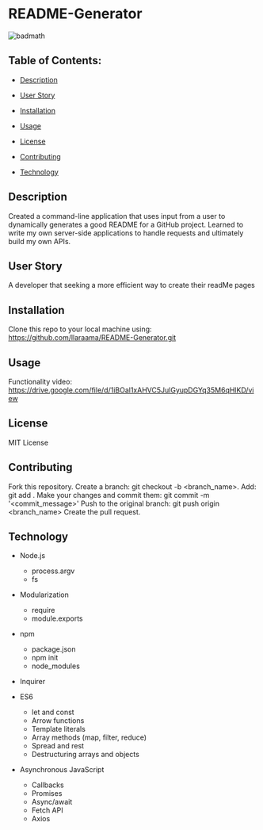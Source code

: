 # README-Generator

![badmath](https://img.shields.io/github/languages/top/llaraama/README-Generator)

 ## Table of Contents:
  * [Description](#Description)
 
  * [User Story](#User-Story)
  
  * [Installation](#Installation)

  * [Usage](#Usage)

  * [License](#License)

  * [Contributing](#Contributing)

  * [Technology](#Technology)
  
## Description
Created a command-line application that uses input from a user to dynamically generates a good README for a GitHub project.
Learned to write my own server-side applications to handle requests and ultimately build my own APIs.

## User Story
A developer that seeking a more efficient way to create their readMe pages 

## Installation
Clone this repo to your local machine using: https://github.com/llaraama/README-Generator.git

## Usage
Functionality video:
https://drive.google.com/file/d/1iBOal1xAHVC5JulGyupDGYq35M6qHlKD/view

## License
MIT License

## Contributing 
Fork this repository. Create a branch: git checkout -b <branch_name>. Add: git add . Make your changes and commit them: git commit -m '<commit_message>' Push to the original branch: git push origin <branch_name> Create the pull request.

## Technology 
* Node.js
    * process.argv
    * fs

* Modularization
    * require
    * module.exports
    
* npm
    * package.json
    * npm init
    * node_modules

* Inquirer

* ES6
    * let and const
    * Arrow functions
    * Template literals
    * Array methods (map, filter, reduce)
    * Spread and rest
    * Destructuring arrays and objects

* Asynchronous JavaScript
    * Callbacks
    * Promises
    * Async/await
    * Fetch API
    * Axios
